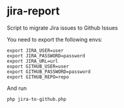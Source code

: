 # jira-report
Script to migrate Jira issues to Github Issues

You need to export the following envs:

    export JIRA_USER=user
    export JIRA_PASSWORD=password
    export JIRA_URL=url
    export GITHUB_USER=user
    export GITHUB_PASSWORD=password
    export GITHUB_REPO=repo

And run
    
    php jira-to-github.php

